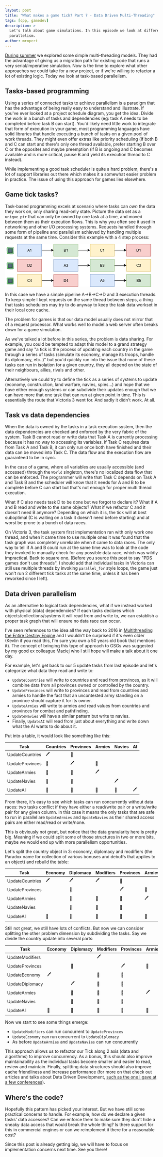 ```yaml
---
layout: post
title: "What makes a game tick? Part 7 - Data Driven Multi-Threading"
tags: [cpp, gamedev]
description: > 
  Let's talk about game simulations. In this episode we look at different ways to approach task-based
  parallelism.
author: mropert
---
```


[During summer](/2025/07/15/making_games_tick_part6/) we explored some simple multi-threading models. They had the
advantage of giving us a migration path for existing code that runs a very serial/imperative simulation.
Now is the time to explore what other approaches we could take for a new project, or if we're willing to refactor
a lot of existing logic. Today we look at task-based parallelism.

## Tasks-based programming

Using a series of connected tasks to achieve parallelism is a paradigm that has the advantage of being really easy to understand
and illustrate. If you've ever looked at a project schedule diagram, you get the idea. Divide the work in a bunch of tasks
and dependencies (eg: task A needs to be completed before task B can start). You'd likely need little work to integrate
that form of execution in your game, most programming languages have solid libraries that handle executing a bunch of tasks
on a given pool of work threads. They might even offer extras like priority scheduling (if both B and C can start and there's only
one thread available, prefer starting B over C or the opposite) and maybe preemption (if B is ongoing and C becomes available and is more
critical, pause B and yield its execution thread to C instead).

While implementing a good task scheduler is quite a hard problem, there's a lot of support libraries out there which makes it a somewhat
easier problem in practice. The issue of using this approach for games lies elsewhere.

## Game tick tasks?

Task-based programming excels at scenario where tasks can _own_ the data they work on, only sharing read-only state. Picture
the data set as a `unique_ptr` that can only be owned by one task at a time, and moved between them as their execution flows.
This is why you often see it used in networking and other I/O processing systems. Requests handled through some form of
pipeline and parallelism achieved by handling multiple requests at the same time. Consider this example with a 4 step process:

![Task flow with 3 threads](/assets/img/posts/task_process.png)

In this case we have a simple pipeline A->B->C->D and 3 execution threads. To keep simple I kept requests on the same thread
between steps, a thing that tasks schedulers may try to do anyway to keep the task data workset in their local core cache.

The problem for games is that our data model usually does not mirror that of a request processor. What works well to model
a web server often breaks down for a game simulation.

As we've talked a lot before in this series, the problem is data sharing. For example, you could be tempted to adapt this model
to a grand strategy game and say "a tick is the process of updating each country in the game through a series of tasks (simulate its economy, 
manage its troops, handle its diplomacy, etc..)" but you'd quickly run into the issue that none of these tasks can run in isolation for a given country,
they all depend on the state of their neighbours, allies, rivals and other.

Alternatively we could try to define the tick as a series of systems to update (economy, construction, land warfare, navies, spies...) and hope
that we have either enough systems or can subdivide their updates enough that we can have more that one task that can run at given point in time.
This is essentially the route that Victoria 3 went for. And sadly it didn't work. At all.

## Task vs data dependencies

When the data is owned by the tasks in a task execution system, then the data dependencies are checked and enforced by the very fabric
of the system. Task B cannot read or write data that Task A is currently processing because it has no way to accessing its variables.
If Task C requires data from Task A and Task B, it can only run once both have finished and their data can be moved into Task C.
The data flow and the execution flow are guaranteed to be in sync.

In the case of a game, where all variables are usually accessible (and accessed) through the `World` singleton, there's no localized
data flow that can be enforced. The programmer will write that Task C depends on Task A and Task B and the scheduler will know
that it needs for A and B to be complete before C can start but that's not enough for proper multi thread execution.

What if C also needs task D to be done but we forgot to declare it? What if A and B read and write to the same objects? What if 
we refactor C and it doesn't need B anymore? Depending on which it is, the tick will at best suboptimal (C is waiting on a task
it doesn't need before starting) and at worst be prone to a bunch of data races.

On Victoria 3, the task system first implementation ran with only work one thread, and when it came time to use multiple ones it was found that
the task graph was completely unreliable when it came to data races. The only way to tell if A and B could run at the same time
was to look at the code they invoked to manually check for any possible data race, which was wildly impractical. Back to square one.
(Before you source this post to say "PDS games don't use threads", I should add that individual tasks in Victoria can still use multiple threads by
invoking `parallel_for` style loops, the game just won't run 2 different tick tasks at the same time, unless it has been reworked since I left).

## Data driven parallelism

As an alternative to logical task dependencies, what if we instead worked with physical (data) dependencies?
If each tasks declares which objects/collections/systems it will read from and write to, we can establish a proper
task graph that will ensure no data race can occur.

I've seen references to the idea all the way back to 2016 in [Multithreading the Entire Destiny Engine](https://gdcvault.com/play/1022164/Multithreading-the-Entire-Destiny)
and I wouldn't be surprised if it's even older (Kevlin if you read this, I'm sure you own a 50 years old book that mentions it).
The concept of bringing this type of approach to GSGs was suggested by my good ex colleague Maciej who I still hope will
make a talk about it one day.

For example, let's get back to our 5 update tasks from last episode and let's categorize what data they read and write to:

* `UpdateCountries` will write to countries and read from provinces, as it will combine data from all provinces owned or controlled by the country.
* `UpdateProvinces` will write to provinces and read from countries and armies to handle the fact that an uncontested army standing on a
 province should capture it for its owner.
* `UpdateArmies` will write to armies and read values from countries and provinces for combat and pathfinding.
* `UpdateNavies` will have a similar pattern but write to navies.
* Finally, `UpdateAI` will read from just about everything and write down what the AI wants to do about it.

Put into a table, it would look like something like this:

| Task | Countries | Provinces | Armies | Navies | AI |
|----------|----------|-----|-----|-----|-----|
| UpdateCountries | 🖊️ | 📖 |  |  |  |
| UpdateProvinces | 📖 | 🖊️ | 📖 |  |  |
| UpdateArmies | 📖 | 📖 | 🖊️ |  |  |
| UpdateNavies | 📖 | 📖 |  | 🖊️ |  |
| UpdateAI | 📖 | 📖 | 📖 | 📖 | 🖊️ |

From there, it's easy to see which tasks can run concurrently without data races: two tasks conflict if they have either a read/write pair
or a write/write pair for any given column. In this case it means the only tasks that are safe to run in parallel are `UpdateArmies` and `UpdateNavies`
as their shared access pairs are either read/read or write/none.

This is obviously not great, but notice that the data granularity here is pretty big. Meaning if we could split some of those structures
in two or more bits, maybe we would end up with more parallelism opportunities.

Let's split the country object in 3: economy, diplomacy and modifiers (the Paradox name for collection of various bonuses and debuffs that
applies to an object) and rebuild the table:

| Task | Economy | Diplomacy | Modifiers | Provinces | Armies | Navies | AI |
|----------|----------|-----|-----|-----|-----|-----|-----|
| UpdateCountries | 🖊️ | 🖊️ | 🖊️ | 📖 |  |  |  |  |  |
| UpdateProvinces |  | 📖 |  | 🖊️ | 📖 |  |  |
| UpdateArmies |  | 📖 | 📖 | 📖 | 🖊️ |  |  |
| UpdateNavies |  | 📖 | 📖 | 📖 |  | 🖊️ |  |
| UpdateAI | 📖 | 📖 | 📖 | 📖 | 📖 | 📖 | 🖊️ |  |  |

Still not great, we still have lots of conflicts. But now we can consider splitting the other problem dimension by subdividing the tasks.
Say we divide the country update into several parts:

| Task | Economy | Diplomacy | Modifiers | Provinces | Armies | Navies | AI |
|----------|----------|-----|-----|-----|-----|-----|-----|
| UpdateModifiers |  |  | 🖊️ |  |  |  |  |  |  |
| UpdateProvinces |  | 📖 |  | 🖊️ | 📖 |  |  |
| UpdateEconomy | 🖊️ |  |📖 | 📖 |  |  |  |  |  |
| UpdateDiplomacy |  | 🖊️ | 📖 | 📖 |  |  |  |  |  |
| UpdateArmies |  | 📖 | 📖 | 📖 | 🖊️ |  |  |
| UpdateNavies |  | 📖 | 📖 | 📖 |  | 🖊️ |  |
| UpdateAI | 📖 | 📖 | 📖 | 📖 | 📖 | 📖 | 🖊️ |  |  |

Now we start to see some things emerge:
* `UpdateModifiers` can run concurrent to `UpdateProvinces`
* `UpdateEconomy` can run concurrent to `UpdateDiplomacy`
* As before `UpdateArmies` and `UpdateNavies` can run concurrently

This approach allows us to refactor our Tick along 2 axis (data and algorithms) to improve concurrency.
As a bonus, this should also improve maintainability as the individual tasks become smaller and easier to read,
review and maintain. Finally, splitting data structures should also improve cache friendliness and increase performance
(for more on that check out articles and talks about Data Driven Development,
[such as the one I gave at a few conferences](https://www.youtube.com/watch?v=xm4AQj5PHT4)).

## Where's the code?

Hopefully this pattern has picked your interest. But we have still some practical concerns to handle.
For example, how do we declare a given tasks' data accesses? Can we enforce them to make sure they
don't hide a sneaky data access that would break the whole thing? Is there support for this in commercial
engines or can we reimplement it there for a reasonable cost?

Since this post is already getting big, we will have to focus on implementation concerns next time.
See you there!
